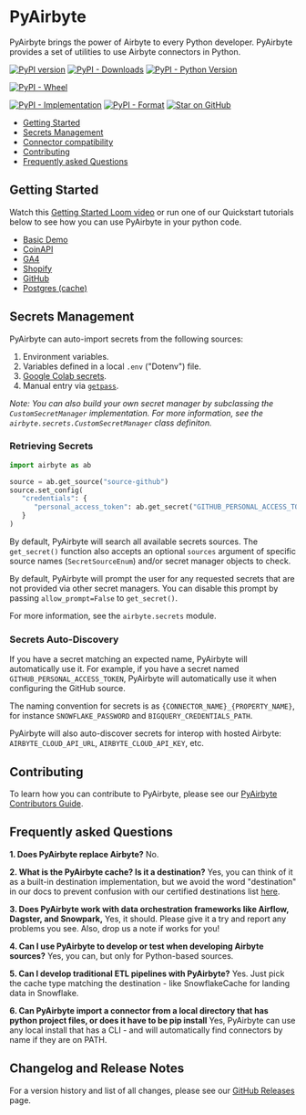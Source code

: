 # PyAirbyte

PyAirbyte brings the power of Airbyte to every Python developer. PyAirbyte provides a set of utilities to use Airbyte connectors in Python.

[![PyPI version](https://badge.fury.io/py/airbyte.svg)](https://badge.fury.io/py/airbyte)
[![PyPI - Downloads](https://img.shields.io/pypi/dm/airbyte)](https://pypi.org/project/airbyte/)
[![PyPI - Python Version](https://img.shields.io/pypi/pyversions/airbyte)](https://pypi.org/project/airbyte/)
<!-- [![PyPI - License](https://img.shields.io/pypi/l/airbyte)](https://pypi.org/project/airbyte/) -->
[![PyPI - Wheel](https://img.shields.io/pypi/wheel/airbyte)](https://pypi.org/project/airbyte/)
<!-- [![PyPI - Status](https://img.shields.io/pypi/status/airbyte)](https://pypi.org/project/airbyte/) -->
[![PyPI - Implementation](https://img.shields.io/pypi/implementation/airbyte)](https://pypi.org/project/airbyte/)
[![PyPI - Format](https://img.shields.io/pypi/format/airbyte)](https://pypi.org/project/airbyte/)
[![Star on GitHub](https://img.shields.io/github/stars/airbytehq/pyairbyte.svg?style=social&label=★%20on%20GitHub)](https://github.com/airbytehq/pyairbyte)

- [Getting Started](#getting-started)
- [Secrets Management](#secrets-management)
- [Connector compatibility](#connector-compatibility)
- [Contributing](#contributing)
- [Frequently asked Questions](#frequently-asked-questions)

## Getting Started

Watch this [Getting Started Loom video](https://www.loom.com/share/3de81ca3ce914feca209bf83777efa3f?sid=8804e8d7-096c-4aaa-a8a4-9eb93a44e850) or run one of our Quickstart tutorials below to see how you can use PyAirbyte in your python code.

* [Basic Demo](https://github.com/airbytehq/quickstarts/blob/main/pyairbyte_notebooks/PyAirbyte_Basic_Features_Demo.ipynb)
* [CoinAPI](https://github.com/airbytehq/quickstarts/blob/main/pyairbyte_notebooks/PyAirbyte_CoinAPI_Demo.ipynb)
* [GA4](https://github.com/airbytehq/quickstarts/blob/main/pyairbyte_notebooks/PyAirbyte_GA4_Demo.ipynb)
* [Shopify](https://github.com/airbytehq/quickstarts/blob/main/pyairbyte_notebooks/PyAirbyte_Shopify_Demo.ipynb)
* [GitHub](https://github.com/airbytehq/quickstarts/blob/main/pyairbyte_notebooks/PyAirbyte_Github_Incremental_Demo.ipynb)
* [Postgres (cache)](https://github.com/airbytehq/quickstarts/blob/main/pyairbyte_notebooks/PyAirbyte_Postgres_Custom_Cache_Demo.ipynb)


## Secrets Management

PyAirbyte can auto-import secrets from the following sources:

1. Environment variables.
2. Variables defined in a local `.env` ("Dotenv") file.
3. [Google Colab secrets](https://medium.com/@parthdasawant/how-to-use-secrets-in-google-colab-450c38e3ec75).
4. Manual entry via [`getpass`](https://docs.python.org/3.9/library/getpass.html).

_Note: You can also build your own secret manager by subclassing the `CustomSecretManager` implementation. For more information, see the `airbyte.secrets.CustomSecretManager` class definiton._

### Retrieving Secrets

```python
import airbyte as ab

source = ab.get_source("source-github")
source.set_config(
   "credentials": {
      "personal_access_token": ab.get_secret("GITHUB_PERSONAL_ACCESS_TOKEN"),
   }
)
```

By default, PyAirbyte will search all available secrets sources. The `get_secret()` function also accepts an optional `sources` argument of specific source names (`SecretSourceEnum`) and/or secret manager objects to check.

By default, PyAirbyte will prompt the user for any requested secrets that are not provided via other secret managers. You can disable this prompt by passing `allow_prompt=False` to `get_secret()`.

For more information, see the `airbyte.secrets` module.

### Secrets Auto-Discovery

If you have a secret matching an expected name, PyAirbyte will automatically use it. For example, if you have a secret named `GITHUB_PERSONAL_ACCESS_TOKEN`, PyAirbyte will automatically use it when configuring the GitHub source.

The naming convention for secrets is as `{CONNECTOR_NAME}_{PROPERTY_NAME}`, for instance `SNOWFLAKE_PASSWORD` and `BIGQUERY_CREDENTIALS_PATH`.

PyAirbyte will also auto-discover secrets for interop with hosted Airbyte: `AIRBYTE_CLOUD_API_URL`, `AIRBYTE_CLOUD_API_KEY`, etc.

## Contributing

To learn how you can contribute to PyAirbyte, please see our [PyAirbyte Contributors Guide](./CONTRIBUTING.md).

## Frequently asked Questions

**1. Does PyAirbyte replace Airbyte?**
No.

**2. What is the PyAirbyte cache? Is it a destination?**
Yes, you can think of it as a built-in destination implementation, but we avoid the word "destination" in our docs to prevent confusion with our certified destinations list [here](https://docs.airbyte.com/integrations/destinations/).

**3. Does PyAirbyte work with data orchestration frameworks like Airflow, Dagster, and Snowpark,**
Yes, it should. Please give it a try and report any problems you see. Also, drop us a note if works for you!

**4. Can I use PyAirbyte to develop or test when developing Airbyte sources?**
Yes, you can, but only for Python-based sources.

**5. Can I develop traditional ETL pipelines with PyAirbyte?**
Yes. Just pick the cache type matching the destination - like SnowflakeCache for landing data in Snowflake.

**6. Can PyAirbyte import a connector from a local directory that has python project files, or does it have to be pip install**
Yes, PyAirbyte can use any local install that has a CLI - and will automatically find connectors by name if they are on PATH.

## Changelog and Release Notes

For a version history and list of all changes, please see our [GitHub Releases](https://github.com/airbytehq/PyAirbyte/releases) page.
